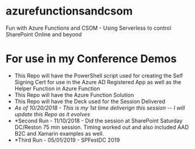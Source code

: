 # azurefunctionsandcsom
Fun with Azure Functions and CSOM - Using Serverless to control SharePoint Online and beyond
# For use in my Conference Demos
- This Repo will have the PowerShell script used for creating the Self Signing Cert for use in the Azure AD Registered App as well as the Helper Function in Azure Function
- This Repo will have the Azure Function Solution
- This Repo will have the Deck used for the Session Delivered
- *As of 10/20/2018 - This is my 1st time deliverign this session -- I will update this Repo as it evolves*
- *Second Run - 11/10/2018 - Did the session at SharePoint Saturday DC/Reston 75 min session. Timing worked out and also included AAD B2C and Xamarin examples as well.
- *Third Run - 05/01/2019 - SPFestDC 2019
